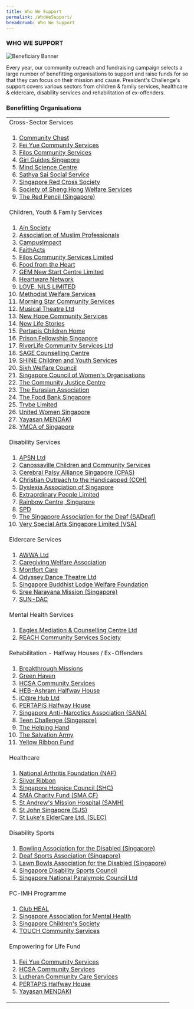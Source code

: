 ```yaml
---
title: Who We Support
permalink: /WhoWeSupport/
breadcrumb: Who We Support
---
```

### WHO WE SUPPORT

![Beneficiary Banner](/images/our-beneficiary.jpg "Beneficiary Banner")

Every year, our community outreach and fundraising campaign selects a large number of benefitting organisations to support and raise funds for so that they can focus on their mission and cause.  President's Challenge's support covers various sectors from children & family services, healthcare & eldercare, disability services and rehabilitation of ex-offenders.


### Benefitting Organisations

<table width="100%" cellpadding="10px" cellspacing="10px">
	<tr><td>Cross-Sector Services </td></tr>
<tr><td>
<ol>
<li><a href="http://www.comchest.gov.sg" target='_blank'>Community Chest</a></li>
<li><a href="https://fycs.org" target='_blank'>Fei Yue Community Services</a></li>
<li><a href="https://www.filos.sg" target='_blank'>Filos Community Services</a></li>
<li><a href="https://girlguides.org.sg" target='_blank'>Girl Guides Singapore</a></li>
	<li><a href="https://www.mindsciencecentre.sg" target='_blank'>Mind Science Centre</a></li>
	<li><a href="https://www.4s.org.sg" target='_blank'>Sathya Sai Social Service</a></li>
	<li><a href="https://www.redcross.sg" target='_blank'>Singapore Red Cross Society</a></li>
	<li><a href="https://shenghong.org.sg" target='_blank'>Society of Sheng Hong Welfare Services</a></li>
	<li><a href="https://redpencil.org/singapore" target='_blank'>The Red Pencil (Singapore)</a></li>
</ol>
</td></tr>
<tr><td>Children, Youth & Family Services</td></tr>
<tr><td>
<ol>
<li><a href="http://www.ainsociety.org.sg/" target='_blank'>Ain Society</a></li>
<li><a href="https://www.amp.org.sg/" target='_blank'>Association of Muslim Professionals</a></li>
<li><a href="https://www.campusimpact.org.sg/" target='_blank'>CampusImpact</a></li>
<li><a href="https://www.faithacts.org.sg/" target='_blank'>FaithActs</a></li>
<li><a href="https://www.filos.sg/" target='_blank'>Filos Community Services Limited</a></li>
<li><a href="https://www.foodfromtheheart.sg/" target='_blank'>Food from the Heart</a></li>
<li><a href="https://www.giving.sg/web/gem-new-start-centre-limited" target='_blank'>GEM New Start Centre Limited</a></li>
<li><a href="https://heartware.org/" target='_blank'>Heartware Network</a></li>
<li><a href="https://www.lovenils.org/" target='_blank'>LOVE, NILS LIMITED</a></li>
<li><a href="https://mws.sg/" target='_blank'>Methodist Welfare Services</a></li>
<li><a href="https://www.morningstar.org.sg/" target='_blank'>Morning Star Community Services</a></li>  
<li><a href="https://mtlmanager.wixsite.com/mtl5" target='_blank'>Musical Theatre Ltd</a></li>
<li><a href="https://www.newhopecs.org.sg/" target='_blank'>New Hope Community Services</a></li>
<li><a href="https://www.newlifestories.org.sg/" target='_blank'>New Life Stories</a></li>
	<li><a href="https://www.pertapis.org.sg/welfare-homes" target='_blank'>Pertapis Children Home</a></li>
<li><a href="https://pfs.org.sg/" target='_blank'>Prison Fellowship Singapore</a></li>
	<li><a href="http://www.rcs.org.sg/" target='_blank'>RiverLife Community Services Ltd</a></li>
	<li><a href="http://www.sagecc.org.sg/" target='_blank'>SAGE Counselling Centre</a></li>
<li><a href="https://www.shine.org.sg/" target='_blank'>SHINE Children and Youth Services</a></li>  
<li><a href="https://www.siwec.org/" target='_blank'>Sikh Welfare Council</a></li>  
<li><a href="https://www.scwo.org.sg/" target='_blank'>Singapore Council of Women's Organisations</a></li>  
<li><a href="https://www.cjc.org.sg/" target='_blank'>The Community Justice Centre</a></li>
	<li><a href="https://www.eurasians.sg/" target='_blank'>The Eurasian Association</a></li>
<li><a href="https://foodbank.sg/" target='_blank'>The Food Bank Singapore</a></li>
<li><a href="https://www.trybe.org/" target='_blank'>Trybe Limited</a></li>
<li><a href="https://uws.org.sg/" target='_blank'>United Women Singapore</a></li>
<li><a href="https://www.mendaki.org.sg/" target='_blank'>Yayasan MENDAKI</a></li>
	<li><a href="https://www.ymca.org.sg/" target='_blank'>YMCA of Singapore</a></li>

</ol>
 </td></tr>
 
 
<tr><td>Disability Services</td></tr>
<tr><td>
<ol> 
<li><a href="https://www.apsn.org.sg/" target='_blank'>APSN Ltd</a></li> 
<li><a href="https://canossaville.org.sg/" target='_blank'>Canossaville Children and Community Services</a></li> 
<li><a href="http://cpas.org.sg/" target='_blank'>Cerebral Palsy Alliance Singapore (CPAS)</a></li>
<li><a href="https://coh.org.sg/" target='_blank'>Christian Outreach to the Handicapped (COH)</a></li> 
<li><a href="https://www.das.org.sg/" target='_blank'>Dyslexia Association of Singapore</a></li>
<li><a href="https://extraordinarypeople.sg/" target='_blank'>Extraordinary People Limited</a></li>
<li><a href="https://www.rainbowcentre.org.sg/" target='_blank'>Rainbow Centre, Singapore</a></li> 
<li><a href="https://www.spd.org.sg/" target='_blank'>SPD</a></li>  
<li><a href="https://sadeaf.org.sg/" target='_blank'>The Singapore Association for the Deaf (SADeaf)</a></li>       
<li><a href="https://artdis.org.sg/" target='_blank'>Very Special Arts Singapore Limited (VSA)</a></li>    
 </ol>
</td></tr>


<tr><td>Eldercare Services</td></tr>
<tr><td>
<ol>
<li><a href="https://www.awwa.org.sg/" target='_blank'>AWWA Ltd</a></li>  
<li><a href="https://www.cwa.org.sg/" target='_blank'>Caregiving Welfare Association</a></li>
<li><a href="https://www.montfortcare.org.sg/" target='_blank'>Montfort Care</a></li> 
<li><a href="http://www.odysseydancetheatreltd.com/" target='_blank'>Odyssey Dance Theatre Ltd</a></li>
<li><a href="http://www.sbl.org.sg/chn/donation.aspx" target='_blank'>Singapore Buddhist Lodge Welfare Foundation</a></li>
<li><a href="https://sreenarayanamission.org/" target='_blank'>Sree Narayana Mission (Singapore)</a></li>
	<li><a href="https://www.sundac.org/" target='_blank'>SUN-DAC</a></li>
</ol>
</td></tr>


<tr><td>Mental Health Services</td></tr>
<tr><td>
<ol>
<li><a href="https://emcc.org.sg/" target='_blank'>Eagles Mediation & Counselling Centre Ltd</a></li>
	<li><a href="https://www.reach.org.sg/about-us/" target='_blank'>REACH Community Services Society</a></li>
</ol>
</td></tr>


<tr><td>Rehabilitation - Halfway Houses / Ex-Offenders</td></tr>
<tr><td>
<ol>
<li><a href="http://www.breakthroughmissions.org.sg/" target='_blank'>Breakthrough Missions</a></li>
<li><a href="https://sbws.org.sg/en/services-affiliates/social-welfare-and-community-services/green-haven" target='_blank'>Green Haven</a></li>
<li><a href="https://www.hcsa.org.sg/" target='_blank'>HCSA Community Services</a></li> 
<li><a href="https://heb.org.sg/our-subsidiaries/heb-ashram/" target='_blank'>HEB-Ashram Halfway House</a></li>
<li><a href="http://www.icarehub.org.sg/" target='_blank'>iC@re Hub Ltd</a></li>
<li><a href="http://pertapis.org.sg/pertapis-halfway-house/" target='_blank'>PERTAPIS Halfway House</a></li>
<li><a href="https://www.sana.org.sg/" target='_blank'>Singapore Anti-Narcotics Association (SANA)</a></li> 
<li><a href="https://www.teenchallenge.org.sg/" target='_blank'>Teen Challenge (Singapore)</a></li>
<li><a href="http://thehelpinghand.org.sg/" target='_blank'>The Helping Hand</a></li>
<li><a href="https://www.salvationarmy.org/singapore" target='_blank'>The Salvation Army</a></li> 
<li><a href="https://www.yellowribbon.gov.sg/yellow-ribbon-fund" target='_blank'>Yellow Ribbon Fund</a></li>
</ol>
</td></tr>


<tr><td> Healthcare</td></tr>
<tr><td>
<ol>
	
<li><a href="https://naf.org.sg/" target='_blank'>National Arthritis Foundation (NAF)</a></li>
<li><a href="https://www.silverribbonsingapore.com/" target='_blank'>Silver Ribbon</a></li> 
<li><a href="https://singaporehospice.org.sg/" target='_blank'>Singapore Hospice Council (SHC)</a></li> 
<li><a href="https://www.sma.org.sg/" target='_blank'>SMA Charity Fund (SMA CF)</a></li> 
<li><a href="https://www.samh.org.sg/" target='_blank'>St Andrew's Mission Hospital (SAMH)</a></li> 
<li><a href="https://stjohn.org.sg/" target='_blank'>St John Singapore (SJS)</a></li> 
<li><a href="https://www.slec.org.sg/" target='_blank'>St Luke's ElderCare Ltd. (SLEC)</a></li>
</ol>
</td></tr>


<tr><td>Disability Sports</td></tr>
<tr><td>
<ol>
<li><a href="https://www.bads.org.sg/index.html" target='_blank'>Bowling Association for the Disabled (Singapore)</a></li>
 <li><a href="https://dsa.org.sg/" target='_blank'>Deaf Sports Association (Singapore)</a></li>
 <li><a href="http://parabowlsingapore.org/" target='_blank'>Lawn Bowls Association for the Disabled (Singapore)</a></li>
 <li><a href="https://sdsc.org.sg/" target='_blank'>Singapore Disability Sports Council</a></li>
 <li><a href="http://www.snpc.org.sg/" target='_blank'>Singapore National Paralympic Council Ltd</a></li>
</ol>
</td></tr>


<tr><td> PC-IMH Programme
</td></tr>
<tr><td>
<ol>
<li><a href="http://www.clubheal.org.sg/" target='_blank'>Club HEAL  </a></li>
<li><a href="https://www.samhealth.org.sg/" target='_blank'>Singapore Association for Mental Health </a></li>
<li><a href="https://www.childrensociety.org.sg/" target='_blank'>Singapore Children's Society   </a></li>
<li><a href="https://www.touch.org.sg/" target='_blank'>TOUCH Community Services </a></li>
</ol>
 </td></tr> 



<tr><td> Empowering for Life Fund
</td></tr>
<tr><td>
 <ol>
<li><a href="https://www.fycs.org/" target='_blank'>Fei Yue Community Services</a></li>
<li><a href="https://www.hcsa.org.sg/" target='_blank'>HCSA Community Services </a></li>
<li><a href="https://lccs.org.sg/" target='_blank'>Lutheran Community Care Services </a></li>
<li><a href="https://www.pertapis.org.sg/welfare-homes" target='_blank'>PERTAPIS Halfway House </a></li>  
<li><a href="https://www.mendaki.org.sg/" target='_blank'>Yayasan MENDAKI </a></li>
 </ol>
</td></tr>
</table>